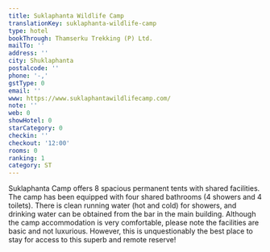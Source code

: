 ```yaml
---
title: Suklaphanta Wildlife Camp
translationKey: suklaphanta-wildlife-camp
type: hotel
bookThrough: Thamserku Trekking (P) Ltd.
mailTo: ''
address: ''
city: Shuklaphanta
postalcode: ''
phone: '-,'
gstType: 0
email: ''
www: https://www.suklaphantawildlifecamp.com/
note: ''
web: 0
showHotel: 0
starCategory: 0
checkin: ''
checkout: '12:00'
rooms: 0
ranking: 1
category: ST
---
```


Suklaphanta Camp offers 8 spacious permanent tents with shared facilities. The camp has been equipped with four shared bathrooms (4 showers and 4 toilets). There is clean running water (hot and cold) for showers, and drinking water can be obtained from the bar in the main building. Although the camp accommodation is very comfortable, please note the facilities are basic and not luxurious. However, this is unquestionably the best place to stay for access to this superb and remote reserve!